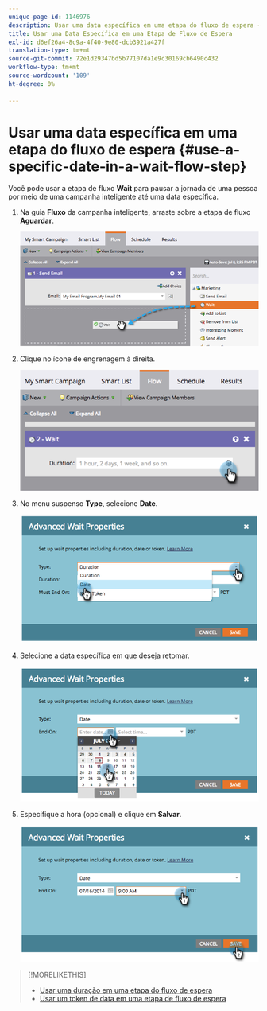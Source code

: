 ```yaml
---
unique-page-id: 1146976
description: Usar uma data específica em uma etapa do fluxo de espera - Documentos da Marketo - Documentação do produto
title: Usar uma Data Específica em uma Etapa de Fluxo de Espera
exl-id: d6ef26a4-8c9a-4f40-9e80-dcb3921a427f
translation-type: tm+mt
source-git-commit: 72e1d29347bd5b77107da1e9c30169cb6490c432
workflow-type: tm+mt
source-wordcount: '109'
ht-degree: 0%

---
```


# Usar uma data específica em uma etapa do fluxo de espera {#use-a-specific-date-in-a-wait-flow-step}

Você pode usar a etapa de fluxo **Wait** para pausar a jornada de uma pessoa por meio de uma campanha inteligente até uma data específica.

1. Na guia **Fluxo** da campanha inteligente, arraste sobre a etapa de fluxo **Aguardar**.

   ![](assets/image2014-9-22-11-3a50-3a55.png)

1. Clique no ícone de engrenagem à direita.

   ![](assets/image2014-9-22-11-3a50-3a59.png)

1. No menu suspenso **Type**, selecione **Date**.

   ![](assets/image2014-9-22-11-3a51-3a27.png)

1. Selecione a data específica em que deseja retomar.

   ![](assets/image2014-9-22-11-3a51-3a20.png)

1. Especifique a hora (opcional) e clique em **Salvar**.

   ![](assets/image2014-9-22-11-3a51-3a13.png)

>[!MORELIKETHIS]
>
>* [Usar uma duração em uma etapa do fluxo de espera](/help/marketo/product-docs/core-marketo-concepts/smart-campaigns/flow-actions/wait/use-a-duration-in-a-wait-flow-step.md)
>* [Usar um token de data em uma etapa de fluxo de espera](/help/marketo/product-docs/core-marketo-concepts/smart-campaigns/flow-actions/wait/use-a-date-token-in-a-wait-flow-step.md)

